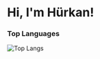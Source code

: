# Hi, I'm Hürkan!

### Top Languages
 ![Top Langs](https://github-readme-stats.vercel.app/api/top-langs/?username=kritika-pattalam&layout=compact)

